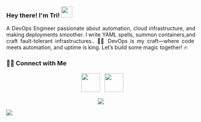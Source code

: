 <h3>
Hey there! I'm Tri! <img src="https://github.com/TheDudeThatCode/TheDudeThatCode/blob/master/Assets/Hi.gif" width="30px"> 
</h3>
<p align="justify">
A DevOps Engineer passionate about automation, cloud infrastructure, and making deployments smoother. I write YAML spells, summon containers,and craft fault-tolerant infrastructures.. 🧙‍♂️ DevOps is my craft—where code meets automation, and uptime is king. Let’s build some magic together! 🔥
</p>


<!--![Visitor Count](https://profile-counter.glitch.me/{tri-susilo}/count.svg)-->

<h3> 🤝🏻 Connect with Me </h3>
<p align="center">
&nbsp; <a href="https://www.linkedin.com/in/tri-susilo/" target="_blank" rel="noopener noreferrer"><img src="https://img.icons8.com/plasticine/100/000000/linkedin.png" width="50" /></a>
&nbsp; <a href="mailto:trisusilodev@gmail.com" target="_blank" rel="noopener noreferrer"><img src="https://img.icons8.com/plasticine/100/000000/gmail.png"  width="50" /></a>
<!--&nbsp; <a href="https://drive.google.com/file/d/1JGNPPiz_2qHmh2GICgJvKz5ZtPkqIjPK/view?usp=share_link" target="_blank" rel="noopener noreferrer"><img src="https://img.icons8.com/plasticine/100/000000/document.png"  width="50" /></a>-->
</p>

<div align="center">
  <img src="https://visitor-badge.laobi.icu/badge?page_id=tri-susilo.tri-susilo&left_text=Visitor"  />
</div>

![](https://nirzak-streak-stats.vercel.app/?user=tri-susilo&theme=dracula&hide_border=true)<br/>

<!--![Visitor Count](https://profile-counter.glitch.me/{tri-susilo}/count.svg)-->

<!--
**tri-susilo/tri-susilo** is a ✨ _special_ ✨ repository because its `README.md` (this file) appears on your GitHub profile.
<img align = 'right' src="https://github-readme-streak-stats.herokuapp.com/?user=tri-susilo&theme=dracula&hide_border=false" alt="GitHub Streak">
Here are some ideas to get you started:

- 🔭 I’m currently working on ...
- 🌱 I’m currently learning ...
- 👯 I’m looking to collaborate on ...
- 🤔 I’m looking for help with ...
- 💬 Ask me about ...
- 📫 How to reach me: ...
- 😄 Pronouns: ...
- ⚡ Fun fact: ...
-->
